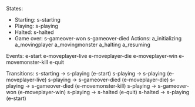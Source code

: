 States:
- Starting: s-starting
- Playing: s-playing
- Halted: s-halted
- Game over:    s-gameover-won
                s-gameover-died
Actions: 
a_initializing
a_movingplayer
a_movingmonster
a_halting
a_resuming

Events:
e-start
e-moveplayer-live
e-moveplayer-die
e-moveplayer-win
e-movemonster-kill
e-quit

Transitions:
s-starting -> s-playing (e-start)
s-playing -> s-playing (e-moveplayer-live)
s-playing -> s-gameover-died (e-moveplayer-die)
s-playing -> s-gameover-died (e-movemonster-kill)
s-playing -> s-gameover-won (e-moveplayer-win)
s-playing -> s-halted (e-quit)
s-halted -> s-playing (e-start)
